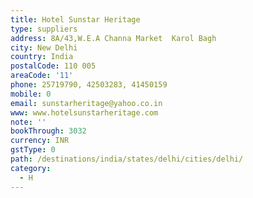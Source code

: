 ```yaml
---
title: Hotel Sunstar Heritage
type: suppliers
address: 8A/43,W.E.A Channa Market  Karol Bagh
city: New Delhi
country: India
postalCode: 110 005
areaCode: '11'
phone: 25719790, 42503283, 41450159
mobile: 0
email: sunstarheritage@yahoo.co.in
www: www.hotelsunstarheritage.com
note: ''
bookThrough: 3032
currency: INR
gstType: 0
path: /destinations/india/states/delhi/cities/delhi/
category:
  - H
---
```


